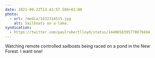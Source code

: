 ```yaml
---
date: 2021-09-22T13:41:57.506+01:00
photo:
  - url: /media/1632314515.jpg
    alt: Sailboats on a lake.
syndication:
  - https://twitter.com/paulrobertlloyd/status/1440658395778879494
---
```

Watching remote controlled sailboats being raced on a pond in the New Forest. I want one!
